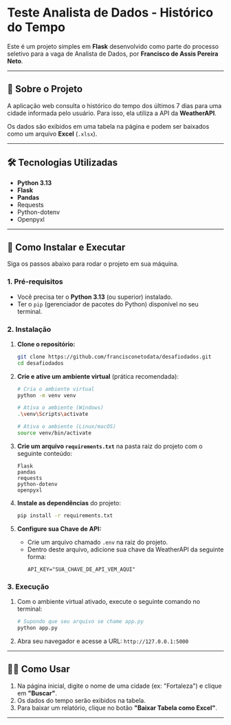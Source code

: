 # Teste Analista de Dados - Histórico do Tempo

Este é um projeto simples em **Flask** desenvolvido como parte do processo seletivo para a vaga de Analista de Dados, por **Francisco de Assis Pereira Neto**.

-----

## 📝 Sobre o Projeto

A aplicação web consulta o histórico do tempo dos últimos 7 dias para uma cidade informada pelo usuário. Para isso, ela utiliza a API da **WeatherAPI**.

Os dados são exibidos em uma tabela na página e podem ser baixados como um arquivo **Excel** (`.xlsx`).

-----

## 🛠️ Tecnologias Utilizadas

  * **Python 3.13**
  * **Flask**
  * **Pandas**
  * Requests
  * Python-dotenv
  * Openpyxl

-----

## 🚀 Como Instalar e Executar

Siga os passos abaixo para rodar o projeto em sua máquina.

### 1\. Pré-requisitos

  * Você precisa ter o **Python 3.13** (ou superior) instalado.
  * Ter o `pip` (gerenciador de pacotes do Python) disponível no seu terminal.

### 2\. Instalação

1.  **Clone o repositório:**

    ```bash
    git clone https://github.com/francisconetodata/desafiodados.git
    cd desafiodados
    ```

2.  **Crie e ative um ambiente virtual** (prática recomendada):

    ```bash
    # Cria o ambiente virtual
    python -m venv venv

    # Ativa o ambiente (Windows)
    .\venv\Scripts\activate

    # Ativa o ambiente (Linux/macOS)
    source venv/bin/activate
    ```

3.  **Crie um arquivo `requirements.txt`** na pasta raiz do projeto com o seguinte conteúdo:

    ```
    Flask
    pandas
    requests
    python-dotenv
    openpyxl
    ```

4.  **Instale as dependências** do projeto:

    ```bash
    pip install -r requirements.txt
    ```

5.  **Configure sua Chave de API:**

      * Crie um arquivo chamado `.env` na raiz do projeto.
      * Dentro deste arquivo, adicione sua chave da WeatherAPI da seguinte forma:
        ```
        API_KEY="SUA_CHAVE_DE_API_VEM_AQUI"
        ```

### 3\. Execução

1.  Com o ambiente virtual ativado, execute o seguinte comando no terminal:
    ```bash
    # Supondo que seu arquivo se chame app.py
    python app.py
    ```
2.  Abra seu navegador e acesse a URL: `http://127.0.0.1:5000`

-----

## 👨‍💻 Como Usar

1.  Na página inicial, digite o nome de uma cidade (ex: "Fortaleza") e clique em **"Buscar"**.
2.  Os dados do tempo serão exibidos na tabela.
3.  Para baixar um relatório, clique no botão **"Baixar Tabela como Excel"**.

---